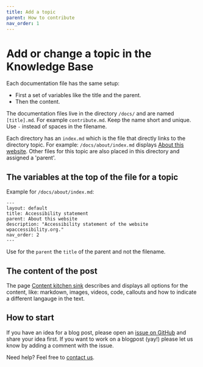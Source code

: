 ```yaml
---
title: Add a topic
parent: How to contribute
nav_order: 1
---
```


# Add or change a topic in the Knowledge Base

Each documentation file has the same setup:

- First a set of variables like the title and the parent.
- Then the content.

The documentation files live in the directory `/docs/` and are named `[title].md`.
For example `contribute.md`. Keep the name short and unique. Use `-` instead of spaces in the filename.

Each directory has an `index.md` which is the file that directly links to the directory topic. For example: 
`/docs/about/index.md` displays [About this website](/docs/about/).
Other files for this topic are also placed in this directory and assigned a 'parent'.

## The variables at the top of the file for a topic

Example for `/docs/about/index.md`:
```
---
layout: default
title: Accessibility statement
parent: About this website
description: "Accessibility statement of the website wpaccessibility.org."
nav_order: 2
---
```
Use for the `parent` the `title` of the parent and not the filename.

## The content of the post

The page [Content kitchen sink](/docs/contribute/content-kitchen-sink/) describes and displays all options for the content, like: markdown, images, videos, code, callouts and how to indicate a different langauge in the text.

## How to start

If you have an idea for a blog post, please open an [issue on GitHub](https://github.com/wpaccessibility/wp-a11y-docs/issues) and share your idea first.
If you want to work on a blogpost (yay!) please let us know by adding a comment with the issue.

Need help? Feel free to [contact us](/docs/contact/).








